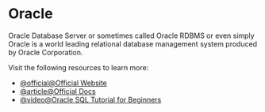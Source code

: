 # Oracle

Oracle Database Server or sometimes called Oracle RDBMS or even simply Oracle is a world leading relational database management system produced by Oracle Corporation.

Visit the following resources to learn more:

- [@official@Official Website](https://www.oracle.com/database/)
- [@article@Official Docs](https://docs.oracle.com/en/database/index.html)
- [@video@Oracle SQL Tutorial for Beginners](https://www.youtube.com/watch?v=ObbNGhcxXJA)
